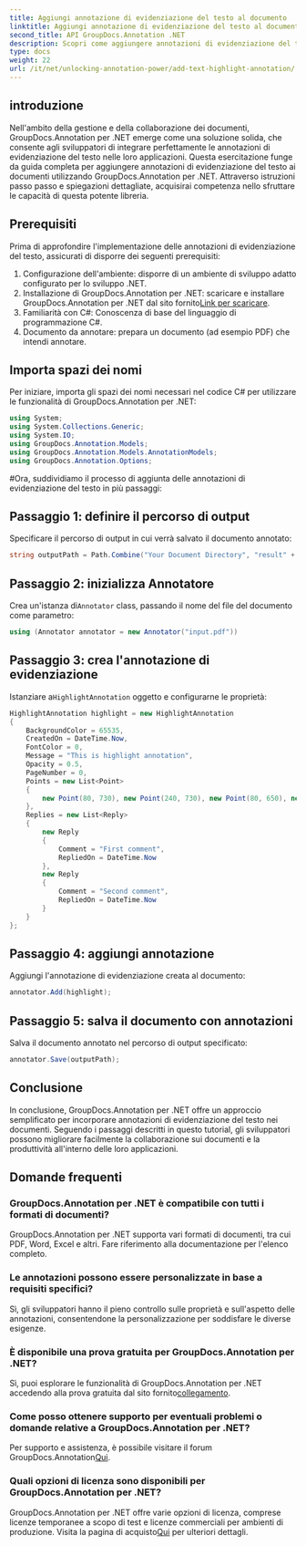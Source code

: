 ```yaml
---
title: Aggiungi annotazione di evidenziazione del testo al documento
linktitle: Aggiungi annotazione di evidenziazione del testo al documento
second_title: API GroupDocs.Annotation .NET
description: Scopri come aggiungere annotazioni di evidenziazione del testo ai documenti utilizzando GroupDocs.Annotation per .NET. Migliora la collaborazione e la produttività con questa soluzione completa.
type: docs
weight: 22
url: /it/net/unlocking-annotation-power/add-text-highlight-annotation/
---
```

## introduzione
Nell'ambito della gestione e della collaborazione dei documenti, GroupDocs.Annotation per .NET emerge come una soluzione solida, che consente agli sviluppatori di integrare perfettamente le annotazioni di evidenziazione del testo nelle loro applicazioni. Questa esercitazione funge da guida completa per aggiungere annotazioni di evidenziazione del testo ai documenti utilizzando GroupDocs.Annotation per .NET. Attraverso istruzioni passo passo e spiegazioni dettagliate, acquisirai competenza nello sfruttare le capacità di questa potente libreria.
## Prerequisiti
Prima di approfondire l'implementazione delle annotazioni di evidenziazione del testo, assicurati di disporre dei seguenti prerequisiti:
1. Configurazione dell'ambiente: disporre di un ambiente di sviluppo adatto configurato per lo sviluppo .NET.
2.  Installazione di GroupDocs.Annotation per .NET: scaricare e installare GroupDocs.Annotation per .NET dal sito fornito[Link per scaricare](https://releases.groupdocs.com/annotation/net/).
3. Familiarità con C#: Conoscenza di base del linguaggio di programmazione C#.
4. Documento da annotare: prepara un documento (ad esempio PDF) che intendi annotare.

## Importa spazi dei nomi
Per iniziare, importa gli spazi dei nomi necessari nel codice C# per utilizzare le funzionalità di GroupDocs.Annotation per .NET:
```csharp
using System;
using System.Collections.Generic;
using System.IO;
using GroupDocs.Annotation.Models;
using GroupDocs.Annotation.Models.AnnotationModels;
using GroupDocs.Annotation.Options;
```
#Ora, suddividiamo il processo di aggiunta delle annotazioni di evidenziazione del testo in più passaggi:
## Passaggio 1: definire il percorso di output
Specificare il percorso di output in cui verrà salvato il documento annotato:
```csharp
string outputPath = Path.Combine("Your Document Directory", "result" + Path.GetExtension("input.pdf"));
```
## Passaggio 2: inizializza Annotatore
 Crea un'istanza di`Annotator` class, passando il nome del file del documento come parametro:
```csharp
using (Annotator annotator = new Annotator("input.pdf"))
```
## Passaggio 3: crea l'annotazione di evidenziazione
 Istanziare a`HighlightAnnotation` oggetto e configurarne le proprietà:
```csharp
HighlightAnnotation highlight = new HighlightAnnotation
{
    BackgroundColor = 65535,
    CreatedOn = DateTime.Now,
    FontColor = 0,
    Message = "This is highlight annotation",
    Opacity = 0.5,
    PageNumber = 0,
    Points = new List<Point>
    {
        new Point(80, 730), new Point(240, 730), new Point(80, 650), new Point(240, 650)
    },
    Replies = new List<Reply>
    {
        new Reply
        {
            Comment = "First comment",
            RepliedOn = DateTime.Now
        },
        new Reply
        {
            Comment = "Second comment",
            RepliedOn = DateTime.Now
        }
    }
};
```
## Passaggio 4: aggiungi annotazione
Aggiungi l'annotazione di evidenziazione creata al documento:
```csharp
annotator.Add(highlight);
```
## Passaggio 5: salva il documento con annotazioni
Salva il documento annotato nel percorso di output specificato:
```csharp
annotator.Save(outputPath);
```

## Conclusione
In conclusione, GroupDocs.Annotation per .NET offre un approccio semplificato per incorporare annotazioni di evidenziazione del testo nei documenti. Seguendo i passaggi descritti in questo tutorial, gli sviluppatori possono migliorare facilmente la collaborazione sui documenti e la produttività all'interno delle loro applicazioni.
## Domande frequenti
### GroupDocs.Annotation per .NET è compatibile con tutti i formati di documenti?
GroupDocs.Annotation per .NET supporta vari formati di documenti, tra cui PDF, Word, Excel e altri. Fare riferimento alla documentazione per l'elenco completo.
### Le annotazioni possono essere personalizzate in base a requisiti specifici?
Sì, gli sviluppatori hanno il pieno controllo sulle proprietà e sull'aspetto delle annotazioni, consentendone la personalizzazione per soddisfare le diverse esigenze.
### È disponibile una prova gratuita per GroupDocs.Annotation per .NET?
 Sì, puoi esplorare le funzionalità di GroupDocs.Annotation per .NET accedendo alla prova gratuita dal sito fornito[collegamento](https://releases.groupdocs.com/).
### Come posso ottenere supporto per eventuali problemi o domande relative a GroupDocs.Annotation per .NET?
 Per supporto e assistenza, è possibile visitare il forum GroupDocs.Annotation[Qui](https://forum.groupdocs.com/c/annotation/10).
### Quali opzioni di licenza sono disponibili per GroupDocs.Annotation per .NET?
 GroupDocs.Annotation per .NET offre varie opzioni di licenza, comprese licenze temporanee a scopo di test e licenze commerciali per ambienti di produzione. Visita la pagina di acquisto[Qui](https://purchase.groupdocs.com/buy) per ulteriori dettagli.